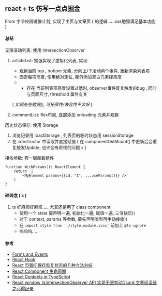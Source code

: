 ## react + ts 仿写一点点掘金
From 字节校园镜像计划, 实现了主页与文章页 ( 的逻辑......css勉强满足基本功能 )

#### 总结

无限滚动列表: 使用 IntersectionObserver
1. articleList: 勉强实现了虚拟化列表,  实现: 

   - 观察当前 top , bottom 元素, 分向上/下滚动两个事件, 重新渲染列表项
   - 固定每项高度,  使用绝对定位, 额外添加空白元素撑高度
   - - 存在 当前列表项高度设置过低时, observer事件反复触发的bug , 同时与页面尺寸, threshold 属性有关

   ( *实现有些勉强)), 可拓展性/兼容性不太好*  )

2. commentList: flex布局, 底部添加 onloading 元素并观察

历史状态保存: 使用 Storage

1.  浏览记录用 loaclStorage , 列表页的临时状态用 sessionStorage
   1. 在 constructor 中读取并直接赋值  ( 在 componentDidMount() 中更新后会重复触发Update, 也许会有奇怪的问题 x )

接收参数: 套一层函数组件

```tsx
function WithParams(): ReactElement {
    return  (
        <MyElement params={{id: "1", ...useParams()}} />
    )
}
```



#### 碎碎念 ( x )

1. ts 好麻烦好麻烦..... 尤其还是用了 class component
   - 使用一个 state 要声明一遍, 初始化一遍, 赋值一遍, 三倍快乐))
   - 对于 context, params 等参数, 要先声明类型再手动接收))
   - 在 `import style from './style.module.scss'` 前加上 `@ts-ignore`
   - 呜呜呜....

#### 参考

- [Forms and Events](https://react-typescript-cheatsheet.netlify.app/docs/basic/getting-started/forms_and_events/#list-of-event-types)
- [React Hook](https://github.com/puxiao/react-hook-tutorial)
- [React 页面间保存恢复状态的几种方法总结](https://baurine.netlify.app/2020/04/26/pages-share-state/)
- [React Component 生命周期](https://zh-hans.reactjs.org/docs/react-component.html)
- [React Contexts in TypeScript](https://medium.com/@mtiller/react-contexts-in-typescript-1337abb2e5a7)
- [React window 与IntersectionObserver API 实现无限卷动Dcard 文章阅读器之心得纪录](https://oldmo860617.medium.com/react-window-%E8%88%87-intersectionobserver-api-%E5%AF%A6%E7%8F%BE%E7%84%A1%E9%99%90%E6%8D%B2%E5%8B%95-dcard-%E6%96%87%E7%AB%A0%E9%96%B1%E8%AE%80%E5%99%A8%E4%B9%8B%E5%BF%83%E5%BE%97%E7%B4%80%E9%8C%84-97bc1c3faa07)



